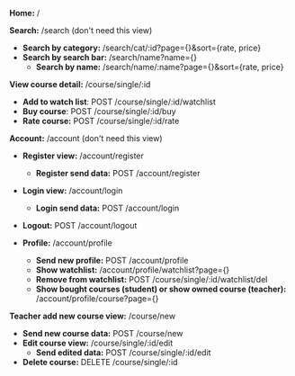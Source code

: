 **Home:** /

**Search:** /search (don't need this view)
* **Search by category:** /search/cat/:id?page={}&sort={rate, price}
* **Search by search bar:** /search/name?name={}
  * **Search by name:** /search/name/:name?page={}&sort={rate, price}

**View course detail:** /course/single/:id
* **Add to watch list**: POST /course/single/:id/watchlist
* **Buy course**: POST /course/single/:id/buy
* **Rate course:** POST /course/single/:id/rate

**Account:** /account (don't need this view)
* **Register view:** /account/register
  * **Register send data:** POST /account/register
* **Login view:** /account/login
  * **Login send data:** POST /account/login
* **Logout:** POST /account/logout 

* **Profile:** /account/profile
  * **Send new profile:** POST /account/profile
  * **Show watchlist:** /account/profile/watchlist?page={}
  * **Remove from watchlist:** POST /course/single/:id/watchlist/del
  * **Show bought courses (student) or show owned course (teacher):** /account/profile/course?page={}

**Teacher add new course view:** /course/new
* **Send new course data:** POST /course/new
* **Edit course view:** /course/single/:id/edit
  * **Send edited data:** POST /course/single/:id/edit
* **Delete course:** DELETE /course/single/:id











